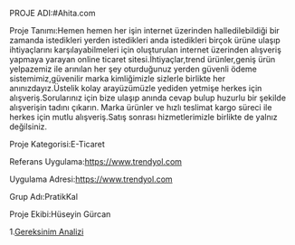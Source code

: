 PROJE ADI:#Ahita.com

Proje Tanımı:Hemen hemen her işin internet üzerinden halledilebildiği bir zamanda istedikleri yerden istedikleri anda istedikleri birçok ürüne ulaşıp ihtiyaçlarını karşılayabilmeleri için oluşturulan 
internet üzerinden alışveriş yapmaya yarayan online ticaret sitesi.İhtiyaçlar,trend ürünler,geniş ürün yelpazemiz ile arınılan her şey oturduğunuz yerden güvenli ödeme sistemimiz,güvenilir marka kimliğimizle 
sizlerle birlikte her anınızdayız.Üstelik kolay arayüzümüzle yediden yetmişe herkes için alışveriş.Sorularınız için bize ulaşıp anında cevap bulup huzurlu bir şekilde alışverişin tadını çıkarın.
Marka ürünler ve hızlı teslimat kargo süreci ile herkes için mutlu alışveriş.Satış sonrası hizmetlerimizle birlikte de yalnız değilsiniz. 

Proje Kategorisi:E-Ticaret

Referans Uygulama:https://www.trendyol.com

Uygulama Adresi:https://www.trendyol.com

Grup Adı:PratikKal

Proje Ekibi:Hüseyin Gürcan

1.[Gereksinim Analizi](Gereksinim-Analizi.md)
